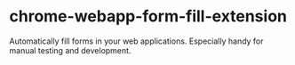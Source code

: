 # chrome-webapp-form-fill-extension
Automatically fill forms in your web applications. Especially handy for manual testing and development.

